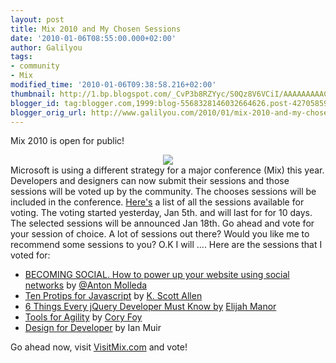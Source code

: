 ```yaml
---
layout: post
title: Mix 2010 and My Chosen Sessions
date: '2010-01-06T08:55:00.000+02:00'
author: Galilyou
tags:
- community
- Mix
modified_time: '2010-01-06T09:38:58.216+02:00'
thumbnail: http://1.bp.blogspot.com/_CvP3b8RZYyc/S0Qz8V6VCiI/AAAAAAAAAC0/KdO8pVJBxqw/s72-c/mix_mosaic.jpg
blogger_id: tag:blogger.com,1999:blog-5568328146032664626.post-4270585986631405827
blogger_orig_url: http://www.galilyou.com/2010/01/mix-2010-and-my-chosen-sessions.html
---
```


Mix 2010 is open for public! 

<div class="separator" style="clear: both; text-align: center;"><a href="http://1.bp.blogspot.com/_CvP3b8RZYyc/S0Qz8V6VCiI/AAAAAAAAAC0/KdO8pVJBxqw/s1600-h/mix_mosaic.jpg" imageanchor="1" style="margin-left: 1em; margin-right: 1em;"><img border="0" src="http://1.bp.blogspot.com/_CvP3b8RZYyc/S0Qz8V6VCiI/AAAAAAAAAC0/KdO8pVJBxqw/s320/mix_mosaic.jpg" /></a>
</div>
Microsoft is using a different strategy for a major conference (Mix) this year. Developers and designers can now submit their sessions and those sessions will be voted up by the community. The chooses sessions will be included in the conference.
<a href="http://visitmix.com/opencallvote/">Here's</a> a list of all the sessions available for voting. The voting started yesterday, Jan 5th. and will last for for 10 days. The selected sessions will be announced Jan 18th. 
Go ahead and vote for your session of choice. A lot of sessions out there? Would you like me to recommend some sessions to you? 
O.K I will .... 
Here are the sessions that I voted for: 

<ul><li> <a href="http://visitmix.com/opencallvote/Entry?entryId=BECOMI063">BECOMING SOCIAL. How to power up your website using social networks</a> by <a href="http://twitter.com/molant">@Anton Molleda</a></li><li><a href="http://visitmix.com/opencallvote/Entry?entryId=TENPRO121">Ten Protips for Javascript</a> by <a href="http://twitter.com/odetocode">K. Scott Allen</a></li><li><a href="http://visitmix.com/opencallvote/Entry?entryId=THINGS096">6 Things Every jQuery Developer Must Know by</a> <a href="http://www.twitter.com/elijahmanor">Elijah Manor</a></li><li><a href="http://visitmix.com/opencallvote/Entry?entryId=TOOLSF165">Tools for Agility</a> by <a href="http://twitter.com/cory_foy">Cory Foy</a>
</li><li><a href="http://visitmix.com/opencallvote/Entry?entryId=DESIGN038">Design for Developer</a> by Ian Muir</li></ul><div>Go ahead now, visit <a href="http://visitmix.com/opencallvote/">VisitMix.com</a> and vote!
</div>